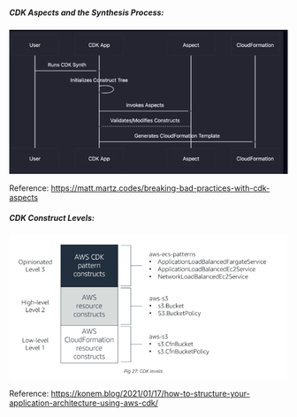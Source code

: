 



##### CDK Aspects and the Synthesis Process:

![image info](images/cdkflow.png)

Reference: https://matt.martz.codes/breaking-bad-practices-with-cdk-aspects

##### CDK Construct Levels:
![image info](images/constricts.png)

Reference: https://konem.blog/2021/01/17/how-to-structure-your-application-architecture-using-aws-cdk/